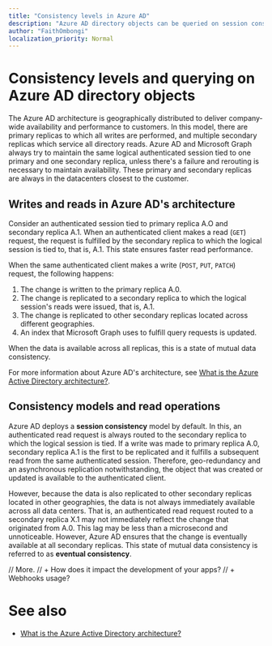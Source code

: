 ```yaml
---
title: "Consistency levels in Azure AD"
description: "Azure AD directory objects can be queried on session consistency or eventual consistency."
author: "FaithOmbongi"
localization_priority: Normal
---
```


# Consistency levels and querying on Azure AD directory objects

The Azure AD architecture is geographically distributed to deliver company-wide availability and performance to customers. In this model, there are primary replicas to which all writes are performed, and multiple secondary replicas which service all directory reads. Azure AD and Microsoft Graph always try to maintain the same logical authenticated session tied to one primary and one secondary replica, unless there's a failure and rerouting is necessary to maintain availability. These primary and secondary replicas are always in the datacenters closest to the customer.

## Writes and reads in Azure AD's architecture

Consider an authenticated session tied to primary replica A.O and secondary replica A.1. When an authenticated client makes a read (`GET`) request, the request is fulfilled by the secondary replica to which the logical session is tied to, that is, A.1. This state ensures faster read performance. 

When the same authenticated client makes a write (`POST`, `PUT`, `PATCH`) request, the following happens:
1. The change is written to the primary replica A.0.
2. The change is replicated to a secondary replica to which the logical session's reads were issued, that is, A.1.
3. The change is replicated to other secondary replicas located across different geographies.
4. An index that Microsoft Graph uses to fulfill query requests is updated.

When the data is available across all replicas, this is a state of mutual data consistency.

For more information about Azure AD's architecture, see [What is the Azure Active Directory architecture?](/azure/active-directory/fundamentals/active-directory-architecture).

## Consistency models and read operations

Azure AD deploys a **session consistency** model by default. In this, an authenticated read request is always routed to the secondary replica to which the logical session is tied. If a write was made to primary replica A.0, secondary replica A.1 is the first to be replicated and it fulfills a subsequent read from the same authenticated session. Therefore, geo-redundancy and an asynchronous replication notwithstanding, the object that was created or updated is available to the authenticated client.

However, because the data is also replicated to other secondary replicas located in other geographies, the data is not always immediately available across all data centers. That is, an authenticated read request routed to a secondary replica X.1 may not immediately reflect the change that originated from A.0. This lag may be less than a microsecond and unnoticeable. However, Azure AD ensures that the change is eventually available at all secondary replicas. This state of mutual data consistency is referred to as **eventual consistency**.

// More.
// + How does it impact the development of your apps? 
// + Webhooks usage?



# See also
+ [What is the Azure Active Directory architecture?](/azure/active-directory/fundamentals/active-directory-architecture)
